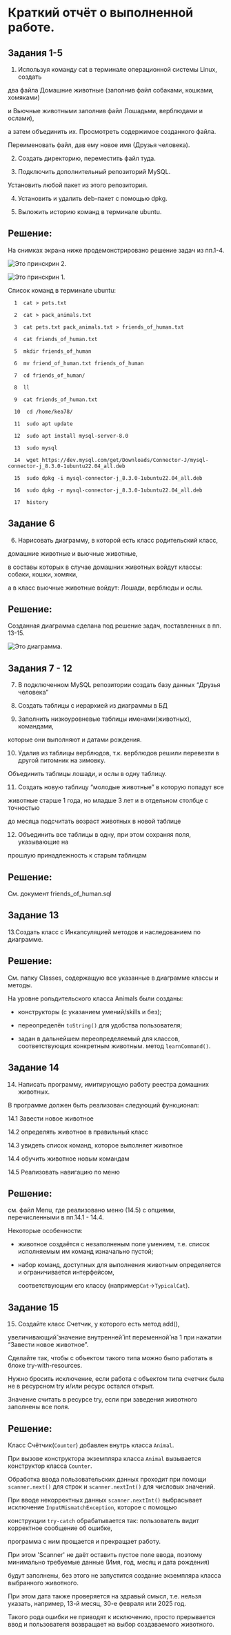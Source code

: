 # Краткий отчёт о выполненной работе.


## Задания 1-5

1. Используя команду cat в терминале операционной системы Linux, создать

два файла Домашние животные (заполнив файл собаками, кошками, хомяками)

и Вьючные животными заполнив файл Лошадьми, верблюдами и ослами),

а затем объединить их. Просмотреть содержимое созданного файла.

Переименовать файл, дав ему новое имя (Друзья человека).
  

2. Создать директорию, переместить файл туда.
   
   
3. Подключить дополнительный репозиторий MySQL.
   
Установить любой пакет из этого репозитория. 

  
4. Установить и удалить deb-пакет с помощью dpkg.
   

5. Выложить историю команд в терминале ubuntu.


## Решение:

На снимках экрана ниже продемонстрировано решение задач из пп.1-4.

![Это принскрин 2](https://github.com/edukambarov/GBInterimControlWork/blob/main/LinuxPart/p2.jpg).

![Это принскрин 1](https://github.com/edukambarov/GBInterimControlWork/blob/main/LinuxPart/p1.jpg).

Список команд в терминале ubuntu:

```
  1  cat > pets.txt

  2  cat > pack_animals.txt

  3  cat pets.txt pack_animals.txt > friends_of_human.txt

  4  cat friends_of_human.txt

  5  mkdir friends_of_human

  6  mv friend_of_human.txt friends_of_human

  7  cd friends_of_human/

  8  ll

  9  cat friends_of_human.txt 

  10  cd /home/kea78/

  11  sudo apt update

  12  sudo apt install mysql-server-8.0

  13  sudo mysql

  14  wget https://dev.mysql.com/get/Downloads/Connector-J/mysql-connector-j_8.3.0-1ubuntu22.04_all.deb

  15  sudo dpkg -i mysql-connector-j_8.3.0-1ubuntu22.04_all.deb

  16  sudo dpkg -r mysql-connector-j_8.3.0-1ubuntu22.04_all.deb

  17  history

```


## Задание 6


6. Нарисовать диаграмму, в которой есть класс родительский класс,

домашние животные и вьючные животные,

в составы которых в случае домашних  животных войдут классы: собаки, кошки, хомяки,

а в класс вьючные животные войдут: Лошади, верблюды и ослы.


## Решение:

Созданная диаграмма сделана под решение задач, поставленных в пп. 13-15.

![Это диаграмма](https://github.com/edukambarov/GBInterimControlWork/blob/main/diagramPetsAndPackAnimals.png).



## Задания 7 - 12

7. В подключенном MySQL репозитории создать базу данных “Друзья человека”
   
   
8. Создать таблицы с иерархией из диаграммы в БД
   

9. Заполнить низкоуровневые таблицы именами(животных), командами,

которые они выполняют и датами рождения.


10. Удалив из таблицы верблюдов, т.к. верблюдов решили перевезти в другой питомник на зимовку.

Объединить таблицы лошади, и ослы в одну таблицу.


11. Создать новую таблицу “молодые животные” в которую попадут все

животные старше 1 года, но младше 3 лет и в отдельном столбце с точностью

до месяца подсчитать возраст животных в новой таблице


12. Объединить все таблицы в одну, при этом сохраняя поля, указывающие на

прошлую принадлежность к старым таблицам


## Решение:


Cм. документ friends_of_human.sql


## Задание 13

13.Создать класс с Инкапсуляцией методов и наследованием по диаграмме.


## Решение:

См. папку Classes, содержащую все указанные в диаграмме классы  и методы.

На уровне рольдительского класса Animals были созданы:

- конструкторы (с указанием умений/skills и без);
  
- переопределён `toString()` для удобства пользователя;

- задан в дальнейшем переопределяемый для классов, соответствующих конкретным животным. метод `learnCommand()`.


## Задание 14

14. Написать программу, имитирующую работу реестра домашних животных.

В программе должен быть реализован следующий функционал:

14.1 Завести новое животное

14.2 определять животное в правильный класс

14.3 увидеть список команд, которое выполняет животное

14.4 обучить животное новым командам

14.5 Реализовать навигацию по меню

    
## Решение:

см. файл Menu, где реализовано меню (14.5) с опциями, перечисленными в пп.14.1 - 14.4.

Некоторые особенности:

- животное создаётся с незаполненым поле умением, т.е. список исполняемым им команд изначально пустой;

- набор команд, доступных для выполнения животным определяется и ограничивается интерфейсом,

  соответствующим его классу (например`Cat`->`TypicalCat`).


## Задание 15

15. Создайте класс Счетчик, у которого есть метод add(),

увеличивающий̆ значение  внутренней̆ int переменной̆ на 1 при нажатии “Завести новое животное”.

Сделайте так, чтобы с объектом такого типа можно было работать в блоке try-with-resources.

Нужно бросить исключение, если работа с объектом типа счетчик была не в ресурсном try и/или ресурс остался открыт.

Значение считать в ресурсе try, если при заведения животного заполнены все поля.


## Решение:

Класс Счётчик(`Counter`) добавлен внутрь класса `Animal`.

При вызове конструктора экземпляра класса `Animal` вызывается конструктор класса `Counter`.

Обработка ввода пользовательских данных проходит при помощи `scanner.next()` для строк и `scanner.nextInt()` для числовых значений.

При вводе некорректных данных `scanner.nextInt()` выбрасывает исключение `InputMismatchException`, которое с помощью 

конструкции `try-catch` обрабатывается так: пользователь видит корректное сообщение об ошибке, 

программа с ним прощается и прекращает работу.

При этом 'Scanner' не даёт оставить пустое поле ввода, поэтому минимально требуемые данные (Имя, год, месяц и дата рождения)

будут заполнены, без этого не запустится создание экземпляра класса выбранного животного.

При этом дата также проверяется на здравый смысл, т.е. нельзя указать, например, 13-й месяц, 30-е февраля или 2025 год.

Такого рода ошибки не приводят к исключению, просто прерывается ввод и пользователя возвращает на выбор создаваемого животного.



